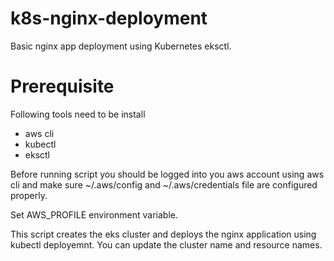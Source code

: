 # k8s-nginx-deployment
Basic nginx app deployment using Kubernetes eksctl.

# Prerequisite
Following tools need to be install
* aws cli
* kubectl
* eksctl

Before running script you should be logged into you aws account using aws cli and make sure ~/.aws/config and ~/.aws/credentials file are configured properly.

Set AWS_PROFILE environment variable.

This script creates the eks cluster and deploys the nginx application using kubectl deployemnt.
You can update the cluster name and resource names.